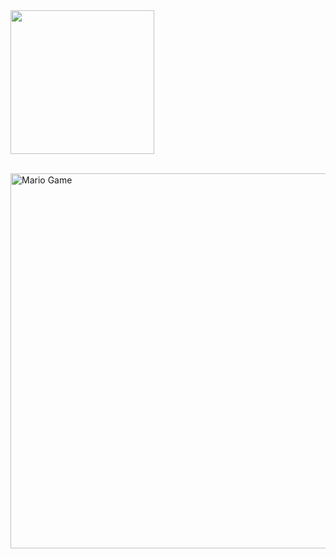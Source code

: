 
<img src="https://raw.githubusercontent.com/rizkiramadhan4617//RR018-BOT/main/RR_018/20210110_042601.png" width="230" height="230"/>

</p>

<br>

<img src="https://github.com/TheDudeThatCode/TheDudeThatCode/blob/master/Assets/Mario_Gameplay.gif" alt="Mario Game" width="600" />
